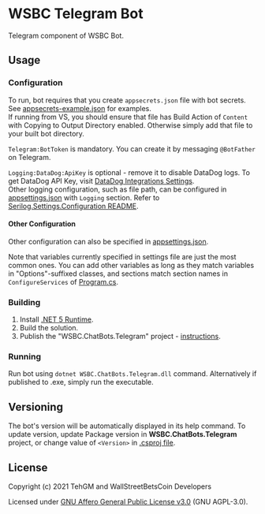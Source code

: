 # WSBC Telegram Bot
Telegram component of WSBC Bot.

## Usage
### Configuration
To run, bot requires that you create `appsecrets.json` file with bot secrets. See [appsecrets-example.json](appsecrets-example.json) for examples.  
If running from VS, you should ensure that file has Build Action of `Content` with Copying to Output Directory enabled. Otherwise simply add that file to your built bot directory.

`Telegram:BotToken` is mandatory. You can create it by messaging `@BotFather` on Telegram.

`Logging:DataDog:ApiKey` is optional - remove it to disable DataDog logs. To get DataDog API Key, visit [DataDog Integrations Settings](https://app.datadoghq.com/account/settings#api).  
Other logging configuration, such as file path, can be configured in [appsettings.json](appsettings.json) with `Logging` section. Refer to [Serilog.Settings.Configuration README](https://github.com/serilog/serilog-settings-configuration#serilogsettingsconfiguration--).

#### Other Configuration
Other configuration can also be specified in [appsettings.json](appsettings.json).

Note that variables currently specified in settings file are just the most common ones. You can add other variables as long as they match variables in "Options"-suffixed classes, and sections match section names in `ConfigureServices` of [Program.cs](Program.cs). 

### Building
1. Install [.NET 5 Runtime](https://dotnet.microsoft.com/download/dotnet/5.0).
2. Build the solution.
3. Publish the "WSBC.ChatBots.Telegram" project - [instructions](https://docs.microsoft.com/en-gb/dotnet/core/tutorials/publishing-with-visual-studio).

### Running
Run bot using `dotnet WSBC.ChatBots.Telegram.dll` command. Alternatively if published to .exe, simply run the executable.

## Versioning
The bot's version will be automatically displayed in its help command. To update version, update Package version in **WSBC.ChatBots.Telegram** project, or change value of `<Version>` in [.csproj file](WSBC.ChatBots.Telegram.csproj).

## License
Copyright (c) 2021 TehGM and WallStreetBetsCoin Developers

Licensed under [GNU Affero General Public License v3.0](LICENSE) (GNU AGPL-3.0).
